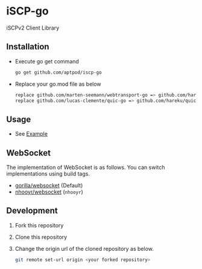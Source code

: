 # iSCP-go

iSCPv2 Client Library

## Installation

- Execute go get command

    ```sh
    go get github.com/aptpod/iscp-go
    ```

- Replace your go.mod file as below

    ```sh
    replace github.com/marten-seemann/webtransport-go => github.com/hareku/webtransport-go v0.0.0-20220830053026-92a0f9ec7c44
    replace github.com/lucas-clemente/quic-go => github.com/hareku/quic-go v0.27.1-0.20220830052917-e85f75cb2bc9
    ```

## Usage

- See [Example](./examples)

## WebSocket

The implementation of WebSocket is as follows.
You can switch implementations using build tags.

- [gorilla/websocket](https://github.com/gorilla/websocket) (Default)
- [nhooyr/websocket](https://github.com/nhooyr/websocket) (`nhooyr`)

## Development

1. Fork this repository
1. Clone this repository
1. Change the origin url of the cloned repository as below.

    ```sh
    git remote set-url origin <your forked repository>
    ```
